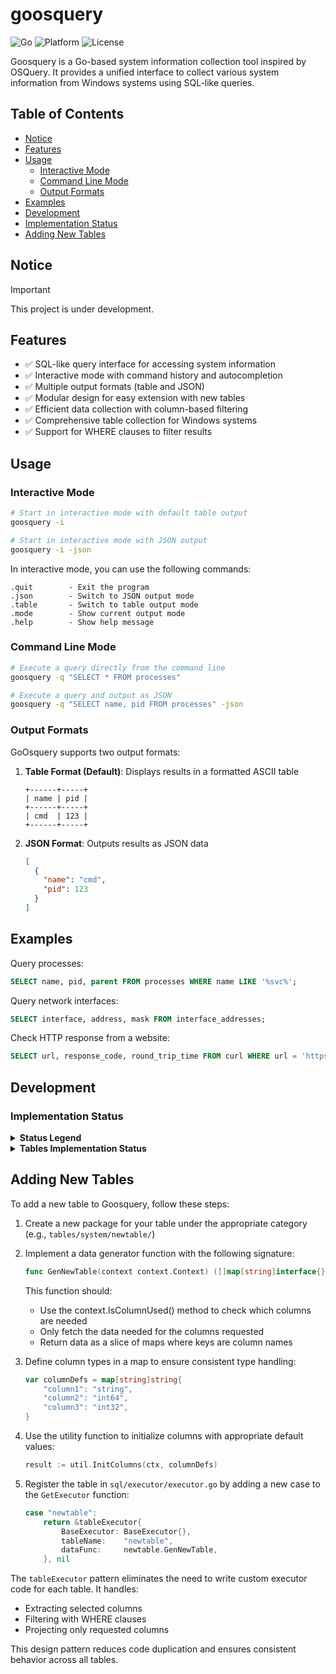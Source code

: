 # <span style="font-weight: bold">goosquery </span>
![Go](https://img.shields.io/badge/made%20with-Go-00ADD8)
![Platform](https://img.shields.io/badge/platform-windows-0078D6)
![License](https://img.shields.io/badge/license-MIT-yellow)
</div>

Goosquery is a Go-based system information collection tool inspired by OSQuery. It provides a unified interface to collect various system information from Windows systems using SQL-like queries.

## Table of Contents

- [Notice](#notice)
- [Features](#features)
- [Usage](#usage)
  - [Interactive Mode](#interactive-mode)
  - [Command Line Mode](#command-line-mode)
  - [Output Formats](#output-formats)
- [Examples](#examples)
- [Development](#development)
- [Implementation Status](#implementation-status)
- [Adding New Tables](#adding-new-tables)

## Notice

> [!IMPORTANT]  
> This project is under development.

## Features

- ✅ SQL-like query interface for accessing system information
- ✅ Interactive mode with command history and autocompletion
- ✅ Multiple output formats (table and JSON)
- ✅ Modular design for easy extension with new tables
- ✅ Efficient data collection with column-based filtering
- ✅ Comprehensive table collection for Windows systems
- ✅ Support for WHERE clauses to filter results

## Usage

### Interactive Mode

```bash
# Start in interactive mode with default table output
goosquery -i

# Start in interactive mode with JSON output
goosquery -i -json
```

In interactive mode, you can use the following commands:

```
.quit        - Exit the program
.json        - Switch to JSON output mode
.table       - Switch to table output mode  
.mode        - Show current output mode
.help        - Show help message
```

### Command Line Mode

```bash
# Execute a query directly from the command line
goosquery -q "SELECT * FROM processes"

# Execute a query and output as JSON
goosquery -q "SELECT name, pid FROM processes" -json
```

### Output Formats

GoOsquery supports two output formats:

1. **Table Format (Default)**: Displays results in a formatted ASCII table
   ```
   +------+-----+
   | name | pid |
   +------+-----+
   | cmd  | 123 |
   +------+-----+
   ```

2. **JSON Format**: Outputs results as JSON data
   ```json
   [
     {
       "name": "cmd",
       "pid": 123
     }
   ]
   ```

## Examples

Query processes:
```sql
SELECT name, pid, parent FROM processes WHERE name LIKE '%svc%';
```

Query network interfaces:
```sql
SELECT interface, address, mask FROM interface_addresses;
```

Check HTTP response from a website:
```sql
SELECT url, response_code, round_trip_time FROM curl WHERE url = 'https://example.com';
```

## Development

### Implementation Status

<details>
<summary><strong>Status Legend</strong></summary>

| Status | Icon | Description |
|--------|------|-------------|
| Not Started | ⏳ | Work has not begun on this table yet. |
| In Progress | 🛠️ | Actively being developed. |
| Completed | ✅ | Fully implemented and tested. |
| Testing | 🧪 | Development is done, but under testing for bugs or issues. |
| Blocked | ⛔ | Development is paused due to dependencies, blockers, or technical issues. |
| Planned | 🗓️ | Table is planned for future implementation but hasn't started yet. |
| Deprecated | 🗑️ | This table is no longer relevant or supported in this implementation. |
</details>

<details>
<summary><strong>Tables Implementation Status</strong></summary>

| Table Name                       | Status  |
|----------------------------------|---------|
| appcompat_shims                  | 🧪      |
| arp_cache                        | 🧪      |
| authenticode                     | ✅      |
| autoexec                         | ⏳      |
| azure_instance_metadata          | ⏳      |
| azure_instance_tags              | ⏳      |
| background_activities_moderator  | 🧪      |
| battery                          | ⛔      |
| bitlocker_info                   | ✅      |
| carbon_black_info                | ⏳      |
| carves                           | ⏳      |
| certificates                     | 🛠️      |
| chassis_info                     | ✅      |
| chocolatey_packages              | ✅      |
| chrome_extension_content_scripts | ⏳      |
| chrome_extensions                | ⏳      |
| connectivity                     | ✅      |
| cpu_info                         | ✅      |
| cpuid                            | ⏳      |
| curl                             | ✅      |
| curl_certificate                 | ⏳      |
| default_environment              | ✅      |
| deviceguard_status               | ✅      |
| disk_info                        | ✅      |
| dns_cache                        | ✅      |
| drivers                          | ✅      |
| ec2_instance_metadata            | ⏳      |
| ec2_instance_tags                | ⏳      |
| etc_hosts                        | ✅      |
| etc_protocols                    | ✅      |
| etc_services                     | ✅      |
| file                             | ✅      |
| firefox_addons                   | ⏳      |
| groups                           | ✅      |
| hash                             | ✅      |
| ie_extensions                    | ⏳      |
| intel_me_info                    | ⏳      |
| interface_addresses              | ✅      |
| interface_details                | ✅      |
| kernel_info                      | ✅      |
| kva_speculative_info             | ✅      |
| listening_ports                  | ✅      |
| logged_in_users                  | ✅      |
| logical_drives                   | ✅      |
| logon_sessions                   | ✅      |
| memory_devices                   | ✅      |
| npm_packages                     | ⏳      |
| ntdomains                        | ✅      |
| ntfs_acl_permissions             | ⏳      |
| ntfs_journal_events              | ⏳      |
| office_mru                       | ⏳      |
| os_version                       | ✅      |
| osquery_events                   | 🗑️      |
| osquery_extensions               | 🗑️      |
| osquery_flags                    | 🗑️      |
| osquery_info                     | 🗑️      |
| osquery_packs                    | 🗑️      |
| osquery_registry                 | 🗑️      |
| osquery_schedule                 | 🗑️      |
| patches                          | ✅      |
| physical_disk_performance        | ⏳      |
| pipes                            | 🧪      |
| platform_info                    | ✅      |
| powershell_events                | ⏳      |
| prefetch                         | ⏳      |
| process_etw_events               | ⏳      |
| process_memory_map               | ✅      |
| process_open_sockets             | ✅      |
| processes                        | 🧪      |
| programs                         | 🧪      |
| python_packages                  | 🧪      |
| registry                         | 🧪      |
| routes                           | 🧪      |
| scheduled_tasks                  | 🧪      |
| secureboot                       | ⏳      |
| security_profile_info            | 🛠️      |
| services                         | ✅      |
| shared_resources                 | ✅      |
| shellbags                        | ⏳      |
| shimcache                        | ⏳      |
| ssh_configs                      | ⏳      |
| startup_items                    | 🛠️      |
| system_info                      | 🧪      |
| time                             | ✅      |
| tpm_info                         | ⏳      |
| uptime                           | ✅      |
| user_groups                      | 🧪      |
| user_ssh_keys                    | ⏳      |
| userassist                       | ⏳      |
| users                            | ✅      |
| video_info                       | ⏳      |
| vscode_extensions                | ⏳      |
| winbaseobj                       | 🧪      |
| windows_crashes                  | ⏳      |
| windows_eventlog                 | ⏳      |
| windows_events                   | ⏳      |
| windows_firewall_rules           | 🧪      |
| windows_optional_features        | ✅      |
| windows_search                   | ⛔      |
| windows_security_center          | 🧪      |
| windows_security_products        | 🛠️      |
| windows_update_history           | 🛠️      |
| wmi_bios_info                    | ⏳      |
| wmi_cli_event_consumers          | ⏳      |
| wmi_event_filters                | ⏳      |
| wmi_filter_consumer_binding      | ⏳      |
| wmi_script_event_consumers       | ⏳      |
| yara                             | ⛔      |
| yara_events                      | ⛔      |
| ycloud_instance_metadata         | ⛔      |
</details>

## Adding New Tables

To add a new table to Goosquery, follow these steps:

1. Create a new package for your table under the appropriate category (e.g., `tables/system/newtable/`)

2. Implement a data generator function with the following signature:
   ```go
   func GenNewTable(context context.Context) ([]map[string]interface{}, error)
   ```
   
   This function should:
   - Use the context.IsColumnUsed() method to check which columns are needed
   - Only fetch the data needed for the columns requested
   - Return data as a slice of maps where keys are column names

3. Define column types in a map to ensure consistent type handling:
   ```go
   var columnDefs = map[string]string{
       "column1": "string",
       "column2": "int64",
       "column3": "int32",
   }
   ```

4. Use the utility function to initialize columns with appropriate default values:
   ```go
   result := util.InitColumns(ctx, columnDefs)
   ```

5. Register the table in `sql/executor/executor.go` by adding a new case to the `GetExecutor` function:
   ```go
   case "newtable":
       return &tableExecutor{
           BaseExecutor: BaseExecutor{},
           tableName:    "newtable",
           dataFunc:     newtable.GenNewTable,
       }, nil
   ```

The `tableExecutor` pattern eliminates the need to write custom executor code for each table. It handles:
- Extracting selected columns 
- Filtering with WHERE clauses
- Projecting only requested columns

This design pattern reduces code duplication and ensures consistent behavior across all tables.
